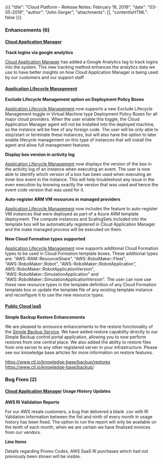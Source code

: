 {{{
"title": "Cloud Platform - Release Notes: February 19, 2019",
"date": "03-05-2019",
"author": "John Gerger",
"attachments": [],
"contentIsHTML": false
}}}

### Enhancements (6)

#### [Cloud Application Manager](https://www.ctl.io/cloud-application-manager/)

**Track logins via google analytics**

[Cloud Application Manager](https://www.ctl.io/cloud-application-manager/) has added a Google Analytics tag to track logins into the system. This new tracking method enhances the analytics data we use to have better insights on how Cloud Application Manager is being used by our customers and our support staff

#### [Application Lifecycle Management](https://www.ctl.io/cloud-application-manager/application-lifecycle-management/)

**Exclude Lifecycle Management option on Deployment Policy Boxes**

[Application Lifecycle Management](https://www.ctl.io/cloud-application-manager/application-lifecycle-management/) now supports a new Exclude Lifecycle Management toggle in Virtual Machine type Deployment Policy Boxes for all major cloud providers. When the user enable this toggle, the Cloud Application Manager agent will not be installed into the deployed machine, so the instance will be free of any foreign code. The user will be only able to stop/start or terminate these instances, but will also have the option to later enable lifecycle management on this type of instances that will install the agent and allow full management features.

**Display box version in activity log**

[Application Lifecycle Management](https://www.ctl.io/cloud-application-manager/application-lifecycle-management/) now displays the version of the box in the activity log of an instance when executing an event. The user is now able to identify which version of a box has been used when executing an inner box event in the instance. This will help troubleshoot any issue in the even execution by knowing exactly the version that was used and hence the event code version that was used for it.

**Auto-register ARM VM resources in managed providers**

[Application Lifecycle Management](https://www.ctl.io/cloud-application-manager/application-lifecycle-management/) now includes the feature to auto-register VM instances that were deployed as part of a Azure ARM template deployment. The compute instances and ScalingSets included into the template box will be automatically registered in Cloud Application Manager and the make managed process will be executed on them.

**New Cloud Formation types supported**

[Application Lifecycle Management](https://www.ctl.io/cloud-application-manager/application-lifecycle-management/) now supports additional Cloud Formation types to be used in Cloud Formation template boxes. These additional types are:
"AWS::RAM::ResourceShare", "AWS::RoboMaker::Fleet", "AWS::RoboMaker::Robot", "AWS::RoboMaker::RobotApplication", AWS::RoboMaker::RobotApplicationVersion", "AWS::RoboMaker::SimulationApplication" and "AWS::RoboMaker::SimulationApplicationVersion". The user can now use these new resource types in the template definition of any Cloud Formation template box or update the template file of any existing template instance and reconfigure it to use the new resource types.

#### [Public Cloud IaaS](//www.ctl.io/product-overview/#)

**Simple Backup Restore Enhancements**

We are pleased to announce enhancements to the restore functionality of the [Simple Backup Service](https://backup.ctl.io/). We have added restore capability directly to our Simple Backup control portal application, allowing you to now perform restores from one central place. We also added the ability to restore files from one server to any other registered server in your infrastructure. Please see our knowledge base articles for more information on restore features.

https://www.ctl.io/knowledge-base/backup/restores
https://www.ctl.io/knowledge-base/backup/

### Bug Fixes (2)

#### [Cloud Application Manager](https://www.ctl.io/cloud-application-manager/) Usage History Updates

**AWS RI Validation Reports**

For our AWS resale customers, a bug that delivered a blank .csv with RI Validation Information between the fist and ninth of every month in usage history has been fixed. The option to run the report will only be available on the tenth of each month, when we are certain we have finalized invoices from our vendors.

**Line Items**

Details regarding Promo Codes, AWS SaaS RI purchases which had not previously been shown will be visible.

